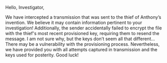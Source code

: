 Hello, Investigator,

We have intercepted a transmission that was sent to the thief of Anthony’s invention. We believe it may contain information pertinent to your investigation! Additionally, the sender accidentally failed to encrypt the file with the thief's most recent provisioned key, requiring them to resend the message. I am not sure why, but the keys don’t seem all that different… There may be a vulnerability with the provisioning process. Nevertheless, we have provided you with all attempts captured in transmission and the keys used for posterity. Good luck!
